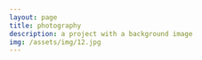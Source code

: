 ```yaml
---
layout: page
title: photography
description: a project with a background image
img: /assets/img/12.jpg
---
```

